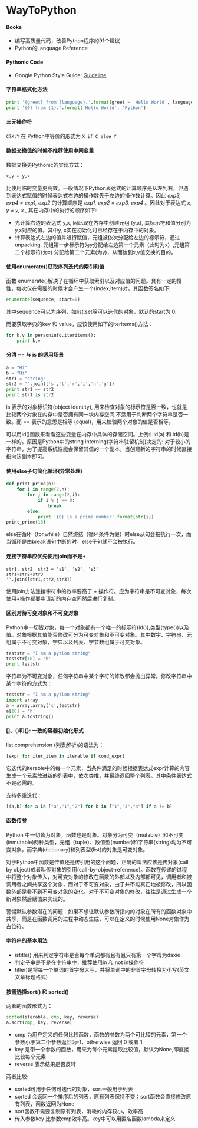 # WayToPython

#### Books

* 编写高质量代码，改善Python程序的91个建议
* Python的Language Reference

#### Pythonic Code

* Google Python Style Guide: [Guideline](https://google-styleguide.googlecode.com/svn/trunk/pyguide.html)

#### 字符串格式化方法

```Python
print '{greet} from {language}.'.format(greet = 'Hello World', language = 'Python')
print '{0} from {1}.'.format('Hello World', 'Python')
```
#### 三元操作符

```C?X:Y``` 在 Python中等价的形式为 ```X if C else Y```

#### 数据交换值的时候不推荐使用中间变量

数据交换更Pythonic的实现方式：

```Python
x,y = y,x
```

比使用临时变量更高效。一般情况下Python表达式的计算顺序是从左到右，但遇到表达式赋值的时候表达式右边的操作数先于左边的操作数计算。因此 _exp3, exp4 = exp1, exp2_ 的计算顺序是 _exp1, exp2 = exp3, exp4_ 。因此对于表达式 _x, y = y, x_ , 其在内存中的执行的顺序如下:

* 先计算右边的表达式 y,x, 因此现在内存中创建元组 (y,x), 其标示符和值分别为y,x对应的值。其中y, x实在初始化时已经存在于内存中的对象。
* 计算表达式左边的值并进行赋值，元组被依次分配给左边的标示符，通过unpacking, 元组第一步标示符为y分配给左边第一个元素（此时为x）,元组第二个标示符(为x)
分配给第二个元素(为y)，从而达到x,y值交换的目的。


#### 使用enumerate()获取序列迭代的索引和值

函数 enumerate()解决了在循环中获取索引以及对应值的问题。具有一定的惰性，每次仅在需要的时候才会产生一个(index,item)对。其函数签名如下:

```Python
enumerate(sequence, start=0)
```

其中sequence可以为序列，如list,set等可以迭代的对象，默认的start为 0.

而要获取字典的key 和 value，应该使用如下的iteritems()方法：

```Python
for k,v in personinfo.iteritems():
	print k,v
```

#### 分清 == 与 is 的适用场景

```Python
a = "Hi"
b = "Hi"
str1 = "string"
str2 = "".join(['s','t','r','i','n','g'])
print str1 == str2
print str1 is str2
```
is 表示的对象标识符(object identity), 用来检查对象的标示符是否一致，也就是比较两个对象在内存中是否拥有同一块内存空间,不适用于判断两个字符串是否一致。而 == 表示的意思是相等 (equal)，用来检验两个对象的值是否相等。

可以用id()函数来看看这些变量在内存中具体的存储空间。上例中id(a) 和 id(b)是一样的。原因是Python中的string interning(字符串驻留机制)决定的: 对于较小的字符串，为了提高系统性能会保留其值的一个副本，当创建新的字符串的时候直接指向该副本即可。

#### 使用else子句简化循环(异常处理)

```Python
def print_prime(n):
    for i in range(2,n):
        for j in range(2,i):
            if i % j == 0:
                break
        else:
            print '{0} is a prime number'.format(str(i))
print_prime(18)
```

else在循环（for,while）自然终结（循环条件为假）时else从句会被执行一次，而当循环是由break语句中断的时，else子句就不会被执行。

#### 连接字符串应优先使用join而不是+

```
str1, str2, str3 = 's1', 's2', 's3'
str1+str2+str3
''.join([str1,str2,str3])
```

使用join方法连接字符串的效率要高于 + 操作符。应为字符串是不可变对象，每次使用+操作都要申请新的内存空间然后进行复制。


#### 区别对待可变对象和不可变对象

Python中一切皆对象，每一个对象都有一个唯一的标示符(id()),类型(type())以及值。对象根据其值能否修改可分为可变对象和不可变对象。其中数字、字符串、元组属于不可变对象，字典以及列表、字节数组属于可变对象。

```Python
teststr = "I am a pytlon string"
teststr[10] = 'h'
print teststr
```
字符串为不可变对象，任何字符串中某个字符的修改都会抛出异常。修改字符串中某个字符的方式为：

```Python
teststr = "I am a pytlon string"
import array
a = array.array('c',teststr)
a[10] = 'h'
print a.tostring()
```

#### []、()和{}: 一致的容器初始化形式

list comprehension (列表解析)的语法为：

```Python
[expr for iter_item in iterable if cond_expr]
```

它迭代的iterable中的每一个元素，当条件满足的时候根据表达式expr计算的内容生成一个元素放进新的列表中，依次类推，并最终返回整个列表。其中条件表达式不是必需的。

支持多重迭代：

```Python
[(a,b) for a in ["a","1","2"] for b in ["1","3","4"] if a != b]
```

#### 函数传参

Python 中一切皆为对象，函数也是对象。对象分为可变（mutable）和不可变(inmutable)两种类型，元组（tuple）、数值型(number)和字符串(string)均为不可变对象，而字典(dictionary)和列表型(list)的对象是可变对象。

对于Python中函数是传值还是传引用的这个问题，正确的叫法应该是传对象(call by object)或者叫传对象的引用(call-by-object-reference)。函数在传递的过程中将整个对象传入，对可变对象的修改在函数的外部以及内部都可见，调用者和被调用者之间共享这个对象，而对于不可变对象，由于并不能真正地被修改，所以函数外部是看不到不可变对象的变化。对于不可变对象的修改，往往是通过生成一个新对象然后赋值来实现的。

警惕默认参数潜在的问题：如果不想让默认参数所指向的对象在所有的函数对象中共享，而是在函数调用的过程中动态生成，可以在定义的时候使用None对象作为占位符。

#### 字符串的基本用法

* istitle() 用来判定字符串是否每个单词都有且有且只有第一个字母为daxie
* 判定子串是不是在字符串中，推荐使用in 和 not in操作符
* title()是将每一个单词的首字母大写，并将单词中的非首字母转换为小写(英文文章标题格式)

#### 按需选择sort() 和 sorted()

两者的函数形式为：

```Python
sorted(iterable, cmp, key, reverse)
a.sort(cmp, key, reverse)
```
* cmp 为用户定义的任何比较函数，函数的参数为两个可比较的元素，第一个参数小于第二个参数返回为-1，otherwise 返回 0 或者 1
* key 是带一个参数的函数，用来为每个元素提取比较值，默认为None,即直接比较每个元素
* reverse 表示结果是否反转

两者比较:

* sorted可用于任何可迭代的对象，sort一般用于列表
* sorted 会返回一个排序后的列表，原有列表保持不变；sort函数会直接修改原有列表，函数返回为None
* sort函数不需要复制原有列表，消耗的内存较小，效率高
* 传入参数key 比参数cmp效率高。key中可以用匿名函数lambda来定义























